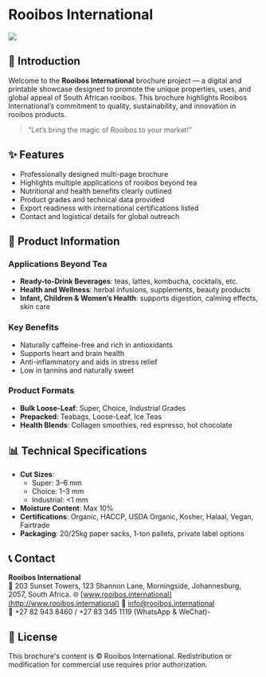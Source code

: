 # Rooibos International

<img src="https://i.ibb.co/QFxfdFM0/Screenshot-23-5-2025-164254-localhost.jpg" >

## 🌿 Introduction

Welcome to the **Rooibos International** brochure project — a digital and printable showcase designed to promote the unique properties, uses, and global appeal of South African rooibos. This brochure highlights Rooibos International’s commitment to quality, sustainability, and innovation in rooibos products.

> “Let’s bring the magic of Rooibos to your market!”

## ✨ Features

- Professionally designed multi-page brochure
- Highlights multiple applications of rooibos beyond tea
- Nutritional and health benefits clearly outlined
- Product grades and technical data provided
- Export readiness with international certifications listed
- Contact and logistical details for global outreach

## 🧪 Product Information

### Applications Beyond Tea

- **Ready-to-Drink Beverages**: teas, lattes, kombucha, cocktails, etc.
- **Health and Wellness**: herbal infusions, supplements, beauty products
- **Infant, Children & Women’s Health**: supports digestion, calming effects, skin care

### Key Benefits

- Naturally caffeine-free and rich in antioxidants
- Supports heart and brain health
- Anti-inflammatory and aids in stress relief
- Low in tannins and naturally sweet

### Product Formats

- **Bulk Loose-Leaf**: Super, Choice, Industrial Grades
- **Prepacked**: Teabags, Loose-Leaf, Ice Teas
- **Health Blends**: Collagen smoothies, red espresso, hot chocolate

## 📊 Technical Specifications

- **Cut Sizes**:
  - Super: 3–6 mm
  - Choice: 1–3 mm
  - Industrial: <1 mm
- **Moisture Content**: Max 10%
- **Certifications**: Organic, HACCP, USDA Organic, Kosher, Halaal, Vegan, Fairtrade
- **Packaging**: 20/25kg paper sacks, 1-ton pallets, private label options

## 📞 Contact

**Rooibos International**  
📍 203 Sunset Towers, 123 Shannon Lane, Morningside, Johannesburg, 2057, South Africa.
🌐 [www.rooibos.international](http://www.rooibos.international)
📧 info@rooibos.international  
📱 +27 82 943 8460 / +27 83 345 1119 (WhatsApp & WeChat)-

## 📄 License

This brochure's content is © Rooibos International. Redistribution or modification for commercial use requires prior authorization.